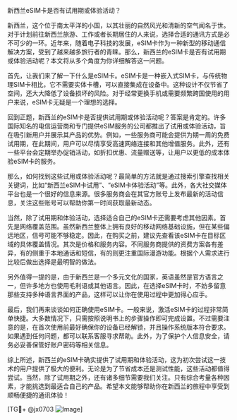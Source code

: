 新西兰eSIM卡是否有试用期或体验活动？

新西兰，这个位于南太平洋的小国，以其壮丽的自然风光和清新的空气闻名于世。对于计划前往新西兰旅游、工作或者长期居住的人来说，选择合适的通讯方式是必不可少的一环。近年来，随着电子科技的发展，eSIM卡作为一种新型的移动通信解决方案，受到了越来越多旅行者的青睐。那么，新西兰的eSIM卡是否有试用期或体验活动呢？本文将从多个角度为你详细解答这一问题。

首先，让我们来了解一下什么是eSIM卡。eSIM卡是一种嵌入式SIM卡，与传统物理SIM卡相比，它不需要实体卡槽，可以直接集成在设备中。这种设计不仅节省了空间，还大大降低了设备损坏的风险。对于经常更换手机或需要频繁跨国使用的用户来说，eSIM卡无疑是一个理想的选择。

回到正题，新西兰的eSIM卡是否提供试用期或体验活动呢？答案是肯定的。许多国际知名的电信运营商和专门提供eSIM服务的公司都推出了试用或体验活动，旨在吸引新用户并展示其产品的优势。例如，一些服务商可能会提供为期一周的免费试用期，在此期间，用户可以尽情享受高速网络连接和其他增值服务。此外，还有一些平台会定期举办促销活动，如折扣优惠、流量赠送等，让用户以更低的成本体验eSIM卡的服务。

那么，如何找到这些试用或体验活动呢？最简单的方法就是通过搜索引擎查找相关关键词，比如“新西兰eSIM卡试用”、“eSIM卡体验活动”等。此外，各大社交媒体平台也是一个很好的信息来源。很多服务商会在其官方账号上发布最新的活动信息，关注这些账号可以帮助你第一时间获取最新动态。

当然，除了试用期和体验活动，选择适合自己的eSIM卡还需要考虑其他因素。首先是网络覆盖范围。虽然新西兰整体上拥有良好的移动网络基础设施，但在某些偏远地区，信号可能不够稳定。因此，在购买之前，建议先查看该eSIM卡在目标区域的具体覆盖情况。其次是价格和服务内容。不同服务商提供的资费方案各有差异，有的侧重于本地通话和短信，有的则更注重国际漫游功能。根据个人需求进行比较后做出选择是最明智的做法。

另外值得一提的是，由于新西兰是一个多元文化的国家，英语虽然是官方语言之一，但许多地方也使用毛利语或其他语言。因此，在选择eSIM卡时，不妨多留意那些支持多种语言界面的产品，这样可以让你在使用过程中更加得心应手。

最后，我们再来谈谈如何正确使用eSIM卡。一般来说，激活eSIM卡的过程非常简单快捷。大多数情况下，只需按照说明书上的步骤操作即可完成设置。不过需要注意的是，在首次使用前最好确保你的设备已经解锁，并且操作系统版本符合要求。如果遇到任何问题，都可以联系客服寻求帮助。此外，为了保护个人信息安全，请务必妥善保管好账户密码等相关信息。

综上所述，新西兰的eSIM卡确实提供了试用期和体验活动，这为初次尝试这一技术的用户提供了极大的便利。无论是为了节省成本还是测试性能，这些活动都值得尝试。当然，除了试用期之外，还有诸多细节需要我们关注。只有综合考量各种因素，才能挑选到最适合自己的产品。希望本文能够帮助你在新西兰的旅程中享受到顺畅便捷的通讯体验！

[TG💪+ @jx0703 ![Image](https://github.com/user-attachments/assets/dbca1d08-cadb-493c-b0ec-ad6f7a83f270)]